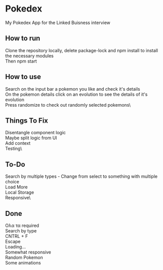 # Pokedex

My Pokedex App for the Linked Buisness interview

## How to run

Clone the repository locally, delete package-lock and npm install to install the necessary modules\
Then npm start

## How to use

Search on the input bar a pokemon you like and check it's details\
On the pokemon details click on an evolution to see the details of it's evolution\
Press randomize to check out randomly selected pokemons\

## Things To Fix

Disentangle component logic\
Maybe split logic from UI\
Add context\
Testing\

## To-Do

Search by multiple types - Change from select to something with multiple choice\
Load More\
Local Storage\
Responsive\

## Done

Ολα τα required\
Search by type\
CNTRL + F\
Escape\
Loading...\
Somewhat responsive\
Random Pokemon\
Some animations

